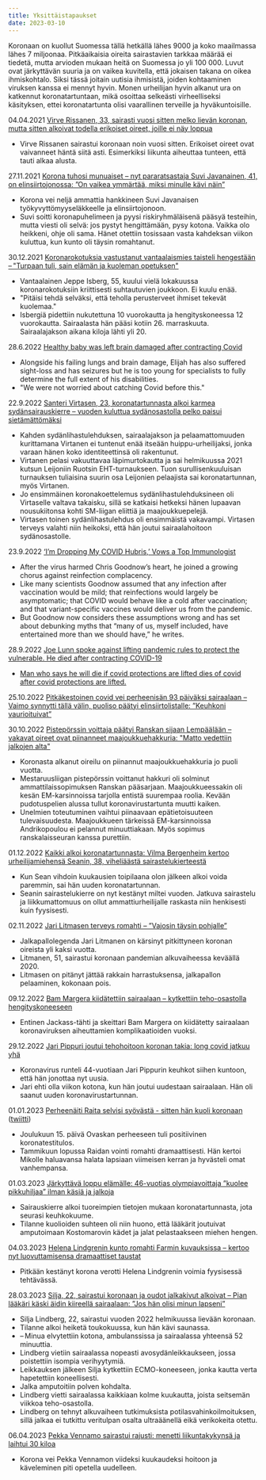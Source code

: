 ```yaml
---
title: Yksittäistapaukset
date: 2023-03-10
---
```


Koronaan on kuollut Suomessa tällä hetkällä lähes 9000 ja koko maailmassa lähes 7 miljoonaa. Pitkäaikaisia oireita sairastavien tarkkaa määrää ei tiedetä, mutta arvioden mukaan heitä on Suomessa jo yli 100 000. Luvut ovat järkyttävän suuria ja on vaikea kuvitella, että jokaisen takana on oikea ihmiskohtalo. Siksi tässä joitain uutisia ihmisistä, joiden kohtaaminen viruksen kanssa ei mennyt hyvin. Monen urheilijan hyvin alkanut ura on katkennut koronatartuntaan, mikä osoittaa selkeästi virheelliseksi käsityksen, ettei koronatartunta olisi vaarallinen terveille ja hyväkuntoisille.

04.04.2021 [Virve Rissanen, 33, sairasti vuosi sitten melko lievän koronan, mutta sitten alkoivat todella erikoiset oireet, joille ei näy loppua](https://www.aamulehti.fi/koronavirus/art-2000007897527.html)
* Virve Rissanen sairastui koronaan noin vuosi sitten. Erikoiset oireet ovat vaivanneet häntä siitä asti. Esimerkiksi liikunta aiheuttaa tunteen, että tauti alkaa alusta.

27.11.2021 [Korona tuhosi munuaiset – nyt pararatsastaja Suvi Javanainen, 41, on elinsiirtojonossa: ”On vaikea ymmärtää, miksi minulle kävi näin”](https://anna.fi/hyvinvointi/terveys/korona-tuhosi-munuaiset-nyt-pararatsastaja-suvi-javanainen-41-on-elinsiirtojonossa-on-vaikea-ymmartaa-miksi-minulle-kavi-nain)
* Korona vei neljä ammattia hankkineen Suvi Javanaisen työkyvyttömyyseläkkeelle ja elinsiirtojonoon.
* Suvi soitti koronapuhelimeen ja pyysi riskiryhmäläisenä pääsyä testeihin, mutta viesti oli selvä: jos pystyt hengittämään, pysy kotona. Vaikka olo heikkeni, ohje oli sama. Hänet otettiin tosissaan vasta kahdeksan viikon kuluttua, kun kunto oli täysin romahtanut.

30.12.2021 [Koronarokotuksia vastustanut vantaalaismies taisteli hengestään – "Turpaan tuli, sain elämän ja kuoleman opetuksen"](https://www.vantaansanomat.fi/paikalliset/4420557)
* Vantaalainen Jeppe Isberg, 55, kuului vielä lokakuussa koronarokotuksiin kriittisesti suhtautuvien joukkoon. Ei kuulu enää.
* "Pitäisi tehdä selväksi, että teholla perusterveet ihmiset tekevät kuolemaa."
* Isbergiä pidettiin nukutettuna 10 vuorokautta ja hengityskoneessa 12 vuorokautta. Sairaalasta hän pääsi kotiin 26. marraskuuta. Sairaalajakson aikana kiloja lähti yli 20.

28.6.2022 [Healthy baby was left brain damaged after contracting Covid](https://www.express.co.uk/life-style/health/1632189/health-brain-damage-Covid-baby-Elijah-Kay-Haigh)
* Alongside his failing lungs and brain damage, Elijah has also suffered sight-loss and has seizures but he is too young for specialists to fully determine the full extent of his disabilities.
* "We were not worried about catching Covid before this."

22.9.2022 [Santeri Virtasen, 23, koronatartunnasta alkoi karmea sydänsairauskierre – vuoden kuluttua sydänosastolla pelko paisui sietämättömäksi](https://www.is.fi/sm-liiga/art-2000009081821.html)
* Kahden sydänlihastulehduksen, sairaalajakson ja pelaamattomuuden kurittamana Virtanen ei tuntenut enää itseään huippu-urheilijaksi, jonka varaan hänen koko identiteettinsä oli rakentunut.
* Virtanen pelasi vakuuttavaa läpimurtokautta ja sai helmikuussa 2021 kutsun Leijoniin Ruotsin EHT-turnaukseen. Tuon surullisenkuuluisan turnauksen tuliaisina suurin osa Leijonien pelaajista sai koronatartunnan, myös Virtanen.
* Jo ensimmäinen koronakoettelemus sydänlihastulehduksineen oli Virtaselle valtava takaisku, sillä se katkaisi hetkeksi hänen lupaavan nousukiitonsa kohti SM-liigan eliittiä ja maajoukkuepelejä.
* Virtasen toinen sydänlihastulehdus oli ensimmäistä vakavampi. Virtasen terveys valahti niin heikoksi, että hän joutui sairaalahoitoon sydänosastolle. 

23.9.2022 [‘I’m Dropping My COVID Hubris,’ Vows a Top Immunologist](https://thetyee.ca/Analysis/2022/09/23/Top-Immunologist-Dropping-COVID-Hubris/)
* After the virus harmed Chris Goodnow’s heart, he joined a growing chorus against reinfection complacency.
* Like many scientists Goodnow assumed that any infection after vaccination would be mild; that reinfections would largely be asymptomatic; that COVID would behave like a cold after vaccination; and that variant-specific vaccines would deliver us from the pandemic. 
* But Goodnow now considers these assumptions wrong and has set about debunking myths that “many of us, myself included, have entertained more than we should have,” he writes.

28.9.2022 [Joe Lunn spoke against lifting pandemic rules to protect the vulnerable. He died after contracting COVID-19](https://www.cbc.ca/news/canada/thunder-bay/immunocompromised-death-covid-19-1.6597716)
  * [Man who says he will die if covid protections are lifted dies of covid after covid protections are lifted.](https://twitter.com/DFisman/status/1575236949287510016)

<!-- 02.10.2022 [My across-the-hall neighbor died of a stroke last night. She’d had Covid three times; the third time was two weeks ago. She was 28.](https://twitter.com/FemiYahtzee/status/1576547039978348545) -->

<!-- 18.10.2022 [Satakunnan kasvatin unelmasiirto kariutui koronan jälkioireisiin – "Mitä jos en enää koskaan pysty urheilemaan?”](https://www.satakunnankansa.fi/urheilu/art-2000009143848.html?share=b279cc73bba497dc67694067cfecc689)
* Lentopalloilija Iina Andrikopoulou oli jo sopinut siirron ulkomaille, mutta se kariutui terveysongelmien vuoksi. -->

25.10.2022 [Pitkäkestoinen covid vei perheenisän 93 päiväksi sairaalaan – Vaimo synnytti tällä välin, puoliso päätyi elinsiirtolistalle: ”Keuhkoni vaurioituivat”](https://seura.fi/terveys/terveystarinat/pitkakestoinen-covid-vei-perheenisan-93-paivaksi-sairaalaan-vaimo-synnytti-talla-valin-olen-elinsiirtopotilaslistalla-silla-tehohoidon-aikana-keuhkoni-vaurioituivat-pahasti/)

30.10.2022 [Pistepörssin voittaja päätyi Ranskan sijaan Lempäälään – vakavat oireet ovat piinanneet maajoukkuehakkuria: "Matto vedettiin jalkojen alta"](https://yle.fi/urheilu/3-12668631)
* Koronasta alkanut oireilu on piinannut maajoukkuehakkuria jo puoli vuotta.
* Mestaruusliigan pistepörssin voittanut hakkuri oli solminut ammattilaissopimuksen Ranskan pääsarjaan. Maajoukkueessakin oli kesän EM-karsinnoissa tarjolla entistä suurempaa roolia. Kevään pudotuspelien alussa tullut koronavirustartunta muutti kaiken.
* Unelmien toteutuminen vaihtui piinaavaan epätietoisuuteen tulevaisuudesta. Maajoukkueen tärkeissä EM-karsinnoissa Andrikopoulou ei pelannut minuuttiakaan. Myös sopimus ranskalaisseuran kanssa purettiin.

01.12.2022 [Kaikki alkoi koronatartunnasta: Vilma Bergenheim kertoo urheilijamiehensä Seanin, 38, viheliäästä sairastelukierteestä](https://www.is.fi/viihde/art-2000009237490.html)
* Kun Sean vihdoin kuukausien toipilaana olon jälkeen alkoi voida paremmin, sai hän uuden koronatartunnan.
* Seanin sairastelukierre on nyt kestänyt miltei vuoden. Jatkuva sairastelu ja liikkumattomuus on ollut ammattiurheilijalle raskasta niin henkisesti kuin fyysisesti.

02.11.2022 [Jari Litmasen terveys romahti – ”Vajosin täysin pohjalle”](https://www.is.fi/jalkapallo/art-2000009172164.html)
* Jalkapallolegenda Jari Litmanen on kärsinyt pitkittyneen koronan oireista yli kaksi vuotta.
* Litmanen, 51, sairastui koronaan pandemian alkuvaiheessa keväällä 2020.
* Litmasen on pitänyt jättää rakkain harrastuksensa, jalkapallon pelaaminen, kokonaan pois.

09.12.2022 [Bam Margera kiidätettiin sairaalaan – kytkettiin teho-osastolla hengityskoneeseen ](https://www.iltalehti.fi/viihdeuutiset/a/fbeb613f-4a5a-4ca1-99cf-5984c29a0139)
* Entinen Jackass-tähti ja skeittari Bam Margera on kiidätetty sairaalaan koronaviruksen aiheuttamien komplikaatioiden vuoksi.

29.12.2022 [Jari Pippuri joutui tehohoitoon koronan takia: long covid jatkuu yhä](https://www.is.fi/terveys/art-2000009251392.html)
* Koronavirus runteli 44-vuotiaan Jari Pippurin keuhkot siihen kuntoon, että hän jonottaa nyt uusia.
* Jari ehti olla viikon kotona, kun hän joutui uudestaan sairaalaan. Hän oli saanut uuden koronavirustartunnan.

01.01.2023 [Perheenäiti Raita selvisi syövästä - sitten hän kuoli koronaan](https://www.is.fi/perhe/art-2000009270930.html)
([twiitti](https://twitter.com/iltasanomat/status/1609457037234114561))
* Joulukuun 15. päivä Ovaskan perheeseen tuli positiivinen koronatestitulos.
* Tammikuun lopussa Raidan vointi romahti dramaattisesti. Hän kertoi Mikolle haluavansa halata lapsiaan viimeisen kerran ja hyvästeli omat vanhempansa.

01.03.2023 [Järkyttävä loppu elämälle: 46-vuotias olympiavoittaja ”kuolee pikkuhiljaa” ilman käsiä ja jalkoja](https://www.iltalehti.fi/talviurheilu/a/b123bfb8-0882-46e0-9be6-a10d5ca0b3cc)
* Sairauskierre alkoi tuoreimpien tietojen mukaan koronatartunnasta, jota seurasi keuhkokuume.
* Tilanne kuolioiden suhteen oli niin huono, että lääkärit joutuivat amputoimaan Kostomarovin kädet ja jalat pelastaakseen miehen hengen.

04.03.2023 [Helena Lindgrenin kunto romahti Farmin kuvauksissa – kertoo nyt luovuttamisensa dramaattiset taustat](https://www.is.fi/viihde/art-2000009425154.html)
* Pitkään kestänyt korona verotti Helena Lindgrenin voimia fyysisessä tehtävässä.

28.03.2023 [Silja, 22, sairastui koronaan ja oudot jalkakivut alkoivat – Pian lääkäri käski äidin kiireellä sairaalaan: ”Jos hän olisi minun lapseni”](https://www.iltalehti.fi/terveysuutiset/a/caa82902-f937-4d5e-ac16-d904710ee2b7)
* Silja Lindberg, 22, sairastui vuoden 2022 helmikuussa lievään koronaan.
* Tilanne alkoi heiketä toukokuussa, kun hän kävi saunassa.
* – Minua elvytettiin kotona, ambulanssissa ja sairaalassa yhteensä 52 minuuttia.
* Lindberg vietiin sairaalassa nopeasti avosydänleikkaukseen, jossa poistettiin isompia verihyytymiä.
* Leikkauksen jälkeen Silja kytkettiin ECMO-koneeseen, jonka kautta verta hapetettiin koneellisesti.
* Jalka amputoitiin polven kohdalta. 
* Lindberg vietti sairaalassa kaikkiaan kolme kuukautta, joista seitsemän viikkoa teho-osastolla.
* Lindberg on tehnyt alkuvaiheen tutkimuksista potilasvahinkoilmoituksen, sillä jalkaa ei tutkittu veritulpan osalta ultraäänellä eikä verikokeita otettu.

06.04.2023 [Pekka Vennamo sairastui rajusti: menetti liikuntakykynsä ja laihtui 30 kiloa](https://www.is.fi/viihde/art-2000009500306.html)
* Korona vei Pekka Vennamon viideksi kuukaudeksi hoitoon ja käveleminen piti opetella uudelleen.
